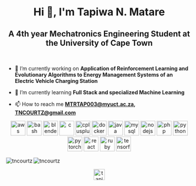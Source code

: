 <h1 align="center">Hi 👋, I'm Tapiwa N. Matare</h1>
<h2 align="center">A 4th year Mechatronics Engineering Student at the University of Cape Town</h2>
<br>

<!--
**tncourtz/tncourtz** is a ✨ _special_ ✨ repository because its `README.md` (this file) appears on your GitHub profile.

Here are some ideas to get you started:

- 🔭 I’m currently working on ...
- 🌱 I’m currently learning ...
- 👯 I’m looking to collaborate on ...
- 🤔 I’m looking for help with ...
- 💬 Ask me about ...
- 📫 How to reach me: ...
- 😄 Pronouns: ...
- ⚡ Fun fact: ...
-->


- 🔭 I’m currently working on **Application of Reinforcement Learning and Evolutionary Algorithms to Energy Management Systems of an Electric Vehicle Charging Station**

- 🌱 I’m currently learning **Full Stack and specialized Machine Learning**

- 📫 How to reach me **MTRTAP003@myuct.ac.za, TNCOURTZ@gmail.com**

<p align="center"><img src="https://devicons.github.io/devicon/devicon.git/icons/amazonwebservices/amazonwebservices-original-wordmark.svg" alt="aws" width="40" height="40"/> <img src="https://www.vectorlogo.zone/logos/gnu_bash/gnu_bash-icon.svg" alt="bash" width="40" height="40"/> <img src="https://download.blender.org/branding/community/blender_community_badge_white.svg" alt="blender" width="40" height="40"/> <img src="https://devicons.github.io/devicon/devicon.git/icons/c/c-original.svg" alt="c" width="40" height="40"/> <img src="https://devicons.github.io/devicon/devicon.git/icons/cplusplus/cplusplus-original.svg" alt="cplusplus" width="40" height="40"/> <img src="https://devicons.github.io/devicon/devicon.git/icons/docker/docker-original-wordmark.svg" alt="docker" width="40" height="40"/> <img src="https://devicons.github.io/devicon/devicon.git/icons/java/java-original-wordmark.svg" alt="java" width="40" height="40"/> <img src="https://devicons.github.io/devicon/devicon.git/icons/mysql/mysql-original-wordmark.svg" alt="mysql" width="40" height="40"/> <img src="https://devicons.github.io/devicon/devicon.git/icons/nodejs/nodejs-original-wordmark.svg" alt="nodejs" width="40" height="40"/> <img src="https://devicons.github.io/devicon/devicon.git/icons/php/php-original.svg" alt="php" width="40" height="40"/> <img src="https://devicons.github.io/devicon/devicon.git/icons/python/python-original.svg" alt="python" width="40" height="40"/> <img src="https://www.vectorlogo.zone/logos/pytorch/pytorch-icon.svg" alt="pytorch" width="40" height="40"/> <img src="https://devicons.github.io/devicon/devicon.git/icons/react/react-original-wordmark.svg" alt="react" width="40" height="40"/> <img src="https://devicons.github.io/devicon/devicon.git/icons/ruby/ruby-original-wordmark.svg" alt="ruby" width="40" height="40"/> <img src="https://www.vectorlogo.zone/logos/tensorflow/tensorflow-icon.svg" alt="tensorflow" width="40" height="40"/></p><img align="left" src="https://github-readme-stats.vercel.app/api/top-langs/?username=tncourtz&layout=compact&hide=html" alt="tncourtz" />

<img align="center" src="https://github-readme-stats.vercel.app/api?username=tncourtz&show_icons=true" alt="tncourtz" />


<p align="center">
<a href="https://linkedin.com/in/TNMATARE" target="blank"><img align="center" src="https://cdn.jsdelivr.net/npm/simple-icons@3.0.1/icons/linkedin.svg" alt="tapiwa n. matare" height="30" width="30" /></a>
</p>
